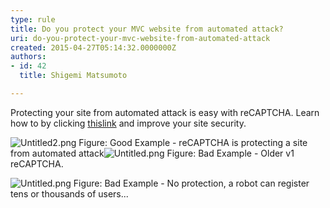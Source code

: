 ```yaml
---
type: rule
title: Do you protect your MVC website from automated attack?
uri: do-you-protect-your-mvc-website-from-automated-attack
created: 2015-04-27T05:14:32.0000000Z
authors:
- id: 42
  title: Shigemi Matsumoto

---
```


 ​​​Protecting your site from automated attack is easy with reCAPTCHA.  
​Learn how to by clicking [this ​link​](https&#58;//shigemimatsumoto.wordpress.com/2015/04/27/protecting-mvc-web-application-with-recaptcha-22/) and improve your site security.​​​

![Untitled2.png](/PublishingImages/Good%20reCAPTCHA.png)
​​​Figure: Good Example - reCAPTCHA is protecting a site from automated attack![Untitled.png](/PublishingImages/abd5fe_Untitled2.png)
Figu​r​​​​​​​e: Bad Example - Older v1 reCAPTCHA.

![Untitled.png](/PublishingImages/4141c3_Untitled.png)
Figu​r​​​​​​​e: Bad Example - No protection, a robot can register tens or thousands of users...


